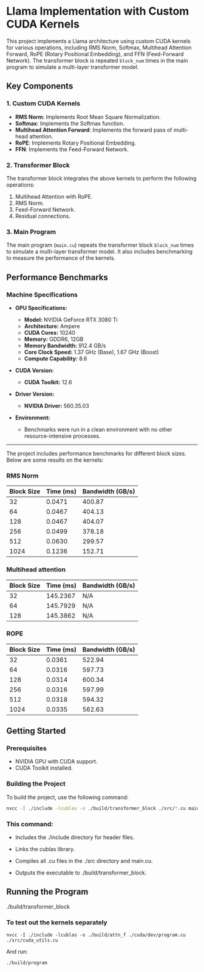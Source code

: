 # Llama Implementation with Custom CUDA Kernels

This project implements a Llama architecture using custom CUDA kernels for various operations, including RMS Norm, Softmax, Multihead Attention Forward, RoPE (Rotary Positional Embedding), and FFN (Feed-Forward Network). The transformer block is repeated `block_num` times in the main program to simulate a multi-layer transformer model.

## Key Components

### 1. Custom CUDA Kernels

- **RMS Norm**: Implements Root Mean Square Normalization.
- **Softmax**: Implements the Softmax function.
- **Multihead Attention Forward**: Implements the forward pass of multi-head attention.
- **RoPE**: Implements Rotary Positional Embedding.
- **FFN**: Implements the Feed-Forward Network.

### 2. Transformer Block

The transformer block integrates the above kernels to perform the following operations:

1. Multihead Attention with RoPE.
2. RMS Norm.
3. Feed-Forward Network.
4. Residual connections.

### 3. Main Program

The main program (`main.cu`) repeats the transformer block `block_num` times to simulate a multi-layer transformer model. It also includes benchmarking to measure the performance of the kernels.

## Performance Benchmarks

### Machine Specifications

- **GPU Specifications:**

  - **Model:** NVIDIA GeForce RTX 3080 Ti
  - **Architecture:** Ampere
  - **CUDA Cores:** 10240
  - **Memory:** GDDR6, 12GB
  - **Memory Bandwidth:** 912.4 GB/s
  - **Core Clock Speed:** 1.37 GHz (Base), 1.67 GHz (Boost)
  - **Compute Capability:** 8.6

- **CUDA Version:**

  - **CUDA Toolkit:** 12.6

- **Driver Version:**

  - **NVIDIA Driver:** 560.35.03

- **Environment:**
  - Benchmarks were run in a clean environment with no other resource-intensive processes.

---

The project includes performance benchmarks for different block sizes. Below are some results on the kernels:

### RMS Norm

| Block Size | Time (ms) | Bandwidth (GB/s) |
| ---------- | --------- | ---------------- |
| 32         | 0.0471    | 400.87           |
| 64         | 0.0467    | 404.13           |
| 128        | 0.0467    | 404.07           |
| 256        | 0.0499    | 378.18           |
| 512        | 0.0630    | 299.57           |
| 1024       | 0.1236    | 152.71           |

### Multihead attention

| Block Size | Time (ms) | Bandwidth (GB/s) |
| ---------- | --------- | ---------------- |
| 32         | 145.2367  | N/A              |
| 64         | 145.7929  | N/A              |
| 128        | 145.3862  | N/A              |

### ROPE

| Block Size | Time (ms) | Bandwidth (GB/s) |
| ---------- | --------- | ---------------- |
| 32         | 0.0361    | 522.94           |
| 64         | 0.0316    | 597.73           |
| 128        | 0.0314    | 600.34           |
| 256        | 0.0316    | 597.99           |
| 512        | 0.0318    | 594.32           |
| 1024       | 0.0335    | 562.63           |

## Getting Started

### Prerequisites

- NVIDIA GPU with CUDA support.
- CUDA Toolkit installed.

### Building the Project

To build the project, use the following command:

```bash
nvcc -I ./include -lcublas -o ./build/transformer_block ./src/*.cu main.cu
```

### This command:

- Includes the ./include directory for header files.

- Links the cublas library.

- Compiles all .cu files in the ./src directory and main.cu.

- Outputs the executable to ./build/transformer_block.

## Running the Program

./build/transformer_block

### To test out the kernels separately

`nvcc -I ./include -lcublas -o ./build/attn_f ./cuda/dev/program.cu ./src/cuda_utils.cu`

And run:

`./build/program`
